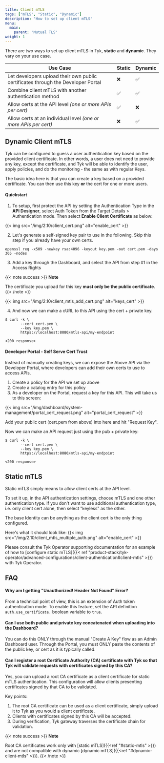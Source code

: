 ```yaml
---
title: Client mTLS
tags: ["mTLS", "Static", "Dynamic"]
description: "How to set up client mTLS"
menu:
  main:
    parent: "Mutual TLS"
weight: 1
---
```


There are two ways to set up client mTLS in Tyk, **static** and **dynamic**. They vary on your use case.

| Use Case                                                                         | Static | Dynamic |
| -------------------------------------------------------------------------------- | ------ | ------- |
| Let developers upload their own public certificates through the Developer Portal | ❌     | ✅      |
| Combine client mTLS with another authentication method                           | ✅     | ✅      |
| Allow certs at the API level _(one or more APIs per cert)_                       | ✅     | ❌      |
| Allow certs at an individual level _(one or more APIs per cert)_                 | ❌     | ✅      |

## Dynamic Client mTLS

Tyk can be configured to guess a user authentication key based on the provided client certificate. In other words, a user does not need to provide any key, except the certificate, and Tyk will be able to identify the user, apply policies, and do the monitoring - the same as with regular Keys.

The basic idea here is that you can create a key based on a provided certificate. You can then use this key **or** the cert for one or more users.

#### Quickstart

1. To setup, first protect the API by setting the Authentication Type in the **API Designer**, select Auth Token from the Target Details > Authentication mode. Then select **Enable Client Certificate** as below:

{{< img src="/img/2.10/client_cert.png" alt="enable_cert" >}}

2. Let's generate a self-signed key pair to use in the following. Skip this step if you already have your own certs.

```
openssl req -x509 -newkey rsa:4096 -keyout key.pem -out cert.pem -days 365 -nodes
```

3. Add a key through the Dashboard, and select the API from step #1 in the Access Rights

{{< note success >}}
**Note**

The certificate you upload for this key **must only be the public certificate**.
{{< /note >}}

{{< img src="/img/2.10/client_mtls_add_cert.png" alt="keys_cert" >}}

4. And now we can make a cURL to this API using the cert + private key.

```
$ curl -k \
       --cert cert.pem \
       --key key.pem \
       https://localhost:8080/mtls-api/my-endpoint

<200 response>

```

#### Developer Portal - Self Serve Cert Trust

Instead of manually creating keys, we can expose the Above API via the Developer Portal, where developers can add their own certs to use to access APIs.

1. Create a policy for the API we set up above
2. Create a catalog entry for this policy
3. As a developer on the Portal, request a key for this API. This will take us to this screen:

{{< img src="/img/dashboard/system-management/portal_cert_request.png" alt="portal_cert_request" >}}

Add your public cert (cert.pem from above) into here and hit "Request Key".

Now we can make an API request just using the pub + private key:

```
$ curl -k \
       --cert cert.pem \
       --key key.pem \
       https://localhost:8080/mtls-api/my-endpoint

<200 response>

```

## Static mTLS

Static mTLS simply means to allow client certs at the API level.

To set it up, in the API authentication settings, choose mTLS and one other authentication type. If you don't want to use additional authentication type, i.e. only client cert alone, then select "keyless" as the other.

The base Identity can be anything as the client cert is the only thing configured.

Here's what it should look like:
{{< img src="/img/2.10/client_mtls_multiple_auth.png" alt="enable_cert" >}}

Please consult the Tyk Operator supporting documentation for an example of how to [configure static mTLS]({{< ref "product-stack/tyk-operator/advanced-configurations/client-authentication#client-mtls" >}}) with Tyk Operator.

## FAQ

#### Why am I getting "Unauthorized! Header Not Found" Error?

From a technical point of view, this is an extension of Auth token authentication mode. To enable this feature, set the API definition `auth.use_certificate.` boolean variable to `true`.

#### Can I use both public and private key concatenated when uploading into the Dashboard?

You can do this ONLY through the manual "Create A Key" flow as an Admin Dashboard user. Through the Portal, you must ONLY paste the contents of the public key, or cert as it is typically called.

#### Can I register a root Certificate Authority (CA) certificate with Tyk so that Tyk will validate requests with certificates signed by this CA?

Yes, you can upload a root CA certificate as a client certificate for static mTLS authentication. This configuration will allow clients presenting certificates signed by that CA to be validated.

Key points:

1. The root CA certificate can be used as a client certificate, simply upload it to Tyk as you would a client certificate.
2. Clients with certificates signed by this CA will be accepted.
3. During verification, Tyk gateway traverses the certificate chain for validation.

{{< note success >}}
**Note**

Root CA certificates work only with [static mTLS]({{<ref "#static-mtls" >}}) and are not compatible with dynamic [dynamic mTLS]({{<ref "#dynamic-client-mtls" >}}).
{{< /note >}}
